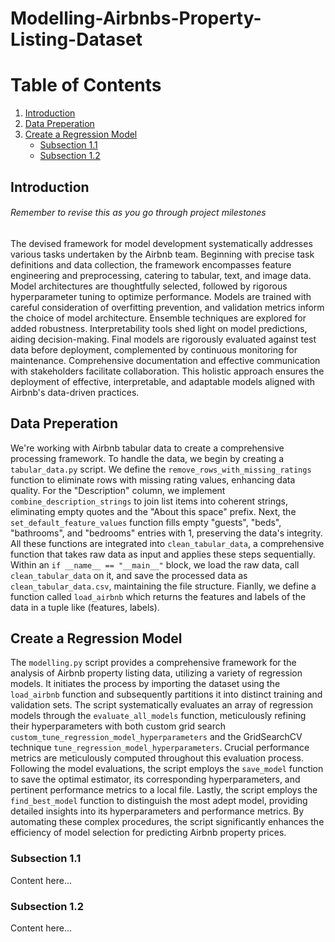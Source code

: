 # **Modelling-Airbnbs-Property-Listing-Dataset**
# Table of Contents
1. [Introduction](#introduction)
2. [Data Preperation](#section-1)
3. [Create a Regression Model](#section-2)
    - [Subsection 1.1](#subsection-1.1)
    - [Subsection 1.2](#subsection-1.2)


## Introduction
###### Remember to revise this as you go through project milestones
The devised framework for model development systematically addresses various tasks undertaken by the Airbnb team. Beginning with precise task definitions and data collection, the framework encompasses feature engineering and preprocessing, catering to tabular, text, and image data. Model architectures are thoughtfully selected, followed by rigorous hyperparameter tuning to optimize performance. Models are trained with careful consideration of overfitting prevention, and validation metrics inform the choice of model architecture. Ensemble techniques are explored for added robustness. Interpretability tools shed light on model predictions, aiding decision-making. Final models are rigorously evaluated against test data before deployment, complemented by continuous monitoring for maintenance. Comprehensive documentation and effective communication with stakeholders facilitate collaboration. This holistic approach ensures the deployment of effective, interpretable, and adaptable models aligned with Airbnb's data-driven practices.

## Data Preperation
We're working with Airbnb tabular data to create a comprehensive processing framework. To handle the data, we begin by creating a `tabular_data.py` script. We define the `remove_rows_with_missing_ratings` function to eliminate rows with missing rating values, enhancing data quality. For the "Description" column, we implement `combine_description_strings` to join list items into coherent strings, eliminating empty quotes and the "About this space" prefix. Next, the `set_default_feature_values` function fills empty "guests", "beds", "bathrooms", and "bedrooms" entries with 1, preserving the data's integrity. All these functions are integrated into `clean_tabular_data`, a comprehensive function that takes raw data as input and applies these steps sequentially. Within an `if __name__ == "__main__"` block, we load the raw data, call `clean_tabular_data` on it, and save the processed data as `clean_tabular_data.csv`, maintaining the file structure. Fianlly, we define a function called `load_airbnb` which returns the features and labels of the data in a tuple like (features, labels).

## Create a Regression Model
The `modelling.py` script provides a comprehensive framework for the analysis of Airbnb property listing data, utilizing a variety of regression models. It initiates the process by importing the dataset using the `load_airbnb` function and subsequently partitions it into distinct training and validation sets. The script systematically evaluates an array of regression models through the `evaluate_all_models` function, meticulously refining their hyperparameters with both custom grid search `custom_tune_regression_model_hyperparameters` and the GridSearchCV technique `tune_regression_model_hyperparameters`. Crucial performance metrics are meticulously computed throughout this evaluation process. Following the model evaluations, the script employs the `save_model` function to save the optimal estimator, its corresponding hyperparameters, and pertinent performance metrics to a local file. Lastly, the script employs the `find_best_model` function to distinguish the most adept model, providing detailed insights into its hyperparameters and performance metrics. By automating these complex procedures, the script significantly enhances the efficiency of model selection for predicting Airbnb property prices.

### Subsection 1.1
Content here...

### Subsection 1.2
Content here...

